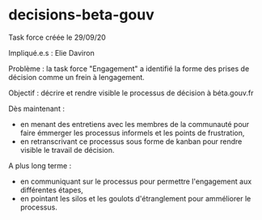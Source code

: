 # decisions-beta-gouv

Task force créée le 29/09/20

Impliqué.e.s : Elie Daviron

Problème : la task force "Engagement" a identifié la forme des prises de décision comme un frein à lengagement.

Objectif : décrire et rendre visible le processus de décision à béta.gouv.fr

Dès maintenant : 

- en menant des entretiens avec les membres de la communauté pour faire émmerger les processus informels et les points de frustration,
- en retranscrivant ce processus sous forme de kanban pour rendre visible le travail de décision.

A plus long terme : 

- en communiquant sur le processus pour permettre l'engagement aux différentes étapes,
- en pointant les silos et les goulots d'étranglement pour amméliorer le processus.

